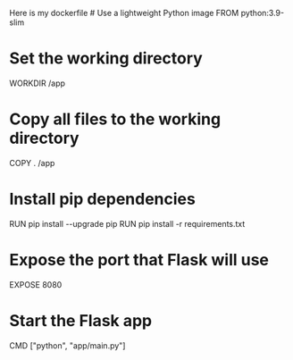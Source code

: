 Here is my dockerfile # Use a lightweight Python image
FROM python:3.9-slim

# Set the working directory
WORKDIR /app

# Copy all files to the working directory
COPY . /app

# Install pip dependencies
RUN pip install --upgrade pip
RUN pip install -r requirements.txt

# Expose the port that Flask will use
EXPOSE 8080

# Start the Flask app
CMD ["python", "app/main.py"]

